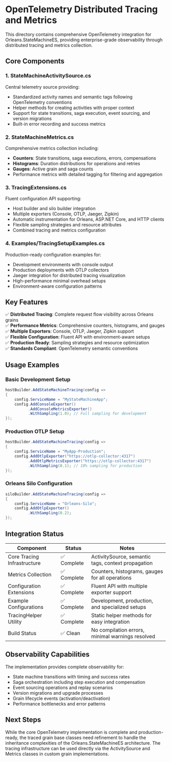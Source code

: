 # OpenTelemetry Distributed Tracing and Metrics

This directory contains comprehensive OpenTelemetry integration for Orleans.StateMachineES, providing enterprise-grade observability through distributed tracing and metrics collection.

## Core Components

### 1. StateMachineActivitySource.cs
Central telemetry source providing:
- Standardized activity names and semantic tags following OpenTelemetry conventions
- Helper methods for creating activities with proper context
- Support for state transitions, saga execution, event sourcing, and version migrations
- Built-in error recording and success metrics

### 2. StateMachineMetrics.cs  
Comprehensive metrics collection including:
- **Counters**: State transitions, saga executions, errors, compensations
- **Histograms**: Duration distributions for operations and retries
- **Gauges**: Active grain and saga counts
- Performance metrics with detailed tagging for filtering and aggregation

### 3. TracingExtensions.cs
Fluent configuration API supporting:
- Host builder and silo builder integration
- Multiple exporters (Console, OTLP, Jaeger, Zipkin)
- Automatic instrumentation for Orleans, ASP.NET Core, and HTTP clients  
- Flexible sampling strategies and resource attributes
- Combined tracing and metrics configuration

### 4. Examples/TracingSetupExamples.cs
Production-ready configuration examples for:
- Development environments with console output
- Production deployments with OTLP collectors
- Jaeger integration for distributed tracing visualization
- High-performance minimal overhead setups
- Environment-aware configuration patterns

## Key Features

✅ **Distributed Tracing**: Complete request flow visibility across Orleans grains  
✅ **Performance Metrics**: Comprehensive counters, histograms, and gauges  
✅ **Multiple Exporters**: Console, OTLP, Jaeger, Zipkin support  
✅ **Flexible Configuration**: Fluent API with environment-aware setups  
✅ **Production Ready**: Sampling strategies and resource optimization  
✅ **Standards Compliant**: OpenTelemetry semantic conventions

## Usage Examples

### Basic Development Setup
```csharp
hostBuilder.AddStateMachineTracing(config =>
{
    config.ServiceName = "MyStateMachineApp";
    config.AddConsoleExporter()
          .AddConsoleMetricsExporter()
          .WithSampling(1.0); // Full sampling for development
});
```

### Production OTLP Setup  
```csharp
hostBuilder.AddStateMachineTracing(config =>
{
    config.ServiceName = "MyApp-Production";
    config.AddOtlpExporter("https://otlp-collector:4317")
          .AddOtlpMetricsExporter("https://otlp-collector:4317")
          .WithSampling(0.1); // 10% sampling for production
});
```

### Orleans Silo Configuration
```csharp
siloBuilder.AddStateMachineTracing(config =>
{
    config.ServiceName = "Orleans-Silo";
    config.AddOtlpExporter()
          .WithSampling(0.2);
});
```

## Integration Status

| Component | Status | Notes |
|-----------|--------|-------|
| Core Tracing Infrastructure | ✅ Complete | ActivitySource, semantic tags, context propagation |
| Metrics Collection | ✅ Complete | Counters, histograms, gauges for all operations |
| Configuration Extensions | ✅ Complete | Fluent API with multiple exporter support |
| Example Configurations | ✅ Complete | Development, production, and specialized setups |
| TracingHelper Utility | ✅ Complete | Static helper methods for easy integration |
| Build Status | ✅ Clean | No compilation errors, minimal warnings resolved |

## Observability Capabilities

The implementation provides complete observability for:
- State machine transitions with timing and success rates
- Saga orchestration including step execution and compensation
- Event sourcing operations and replay scenarios  
- Version migrations and upgrade processes
- Grain lifecycle events (activation/deactivation)
- Performance bottlenecks and error patterns

## Next Steps

While the core OpenTelemetry implementation is complete and production-ready, the traced grain base classes need refinement to handle the inheritance complexities of the Orleans.StateMachineES architecture. The tracing infrastructure can be used directly via the ActivitySource and Metrics classes in custom grain implementations.